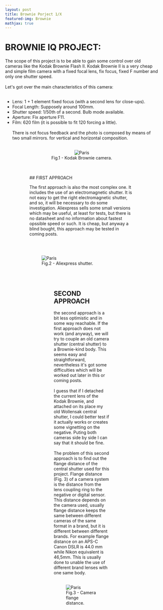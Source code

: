 ```yaml
---
layout: post
title: Brownie Porject 1/X
featured-img: Brownie
mathjax: true
---
```


# BROWNIE IQ PROJECT:

The scope of this project is to be able to gain some control over old cameras like the Kodak Brownie Flash II. Kodak Brownie II is a very cheap and simple film camera with a fixed focal lens, fix focus, fixed F number and only one shutter speed. 
<br/><br/>
Let's got over the main characteristics of this camera:
<br/><br/>
* Lens: 1 + 1 element fixed focus (with a second lens for close-ups).
* Focal Length: Supposely around 100mm.
* Shutter speed: 1/50th of a second. Bulb mode available.
* Aperture: Fix aperture F11.
* Film: 620 film (it is possible to fit 120 forcing a little).
<br/><br/>
There is not focus feedback and the photo is composed by means of two small mirrors. for vertical and horizontal composition.
<br/><br/>


<figure>
<div align = "center"><img src="https://upload.wikimedia.org/wikipedia/commons/3/33/Kodak_Brownie_Flash_III.jpg
" alt="Paris" class="center">
<figcaption>Fig.1 - Kodak Brownie camera.</figcaption>
</div>
<figure>
<br/><br/>
## FIRST APPROACH

The first approach is also the most complex one. It includes the use of an electromagnetic shutter. It is not easy to get the right electromagnetic shutter, and so, it will be necessary to do some investigation. Aliexpress sells some small versions  which may be useful, at least for tests, but there is no datasheet and no information about fastest opssible speed or such. It is cheap, but anyway a blind bought, this approach may be tested in coming posts. 

<br/><br/>
<figure>
<img src="https://ae01.alicdn.com/kf/HTB100fnasnrK1RjSspkq6yuvXXaY/C-mara-obturador-mec-nico-C-mara-obturador-alta-rotaci-n-electroim-n-DIY-producci-n.jpg
" alt="Paris" class="center">
<figcaption>Fig.2 - Aliexpress shutter.</figcaption>
<figure>
<br/><br/>

## SECOND APPROACH

the second approach is a bit less optimistic and in some way reachable. If the first approach does not work (and anyway), we will try to couple an old camera shutter (central shutter) to a Brownie-kind body. This seems easy and straightforward, nevertheless it's got some difficulties which will be worked out later in this or coming posts.
<br/><br/>
I guess that if I detached the current lens of the Kodak Brownie, and attached on its place my old Wollensak central shutter, I could better test if it actually works or creates some vignetting on the negative. Puting both cameras side by side I can say that it should be fine.
<br/><br/>
The problem of this second approach is to find out the flange distance of the central shutter used for this project. Flange distance (Fig. 3) of a camera system is the distance from the lens coupling ring to the negative or digital sensor. This distance depends on the camera used, usually flange distance keeps the same between different cameras of the same format in a brand, but it is different between different brands. For example flange distance on an APS-C Canon DSLR is 44.0 mm while Nikon equivalent is 46,5mm. This is usually done to unable the use of different brand lenses with one same body.
<br/><br/>
<figure>
<img src="https://upload.wikimedia.org/wikipedia/commons/c/c8/Flange_Focal_Length_%282_types_camera%29.PNG
" alt="Paris" class="center">
<figcaption>Fig.3 - Camera flange distance.</figcaption>
<figure>
<br/><br/>

